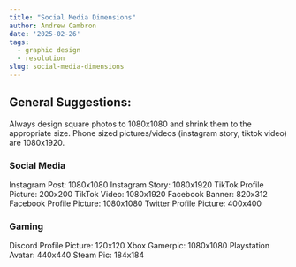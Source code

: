 ```yaml
---
title: "Social Media Dimensions"
author: Andrew Cambron
date: '2025-02-26'
tags:
  - graphic design
  - resolution
slug: social-media-dimensions
---
```

 

## General Suggestions:

Always design square photos to 1080x1080 and shrink them to the appropriate size.
Phone sized pictures/videos (instagram story, tiktok video) are 1080x1920.

### Social Media

Instagram Post: 1080x1080
Instagram Story: 1080x1920
TikTok Profile Picture: 200x200
TikTok Video: 1080x1920
Facebook Banner: 820x312
Facebook Profile Picture: 1080x1080
Twitter Profile Picture: 400x400

### Gaming

Discord Profile Picture: 120x120
Xbox Gamerpic: 1080x1080
Playstation Avatar: 440x440
Steam Pic: 184x184
